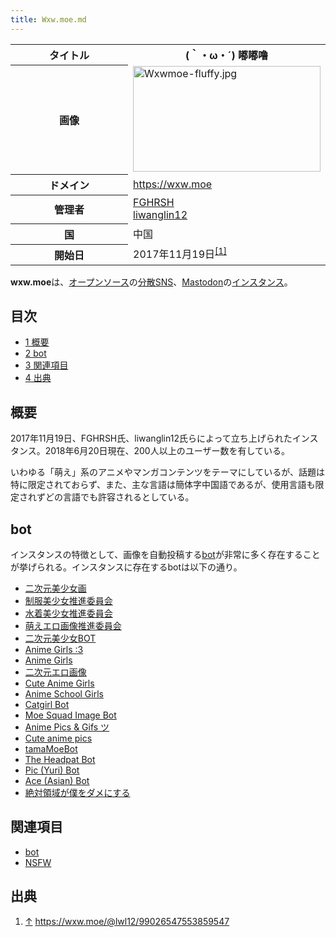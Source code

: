 ```yaml
---
title: Wxw.moe.md
---
```

<div>

<table>
<colgroup>
<col style="width: 50%" />
<col style="width: 50%" />
</colgroup>
<tbody>
<tr class="header">
<th>タイトル</th>
<th>(｀・ω・´) 嘟嘟噜</th>
</tr>

<tr class="odd">
<th>画像</th>
<td><a href="/%E3%83%95%E3%82%A1%E3%82%A4%E3%83%AB:Wxwmoe-fluffy.jpg"><img src="/images/thumb/3/37/Wxwmoe-fluffy.jpg/300px-Wxwmoe-fluffy.jpg" srcset="/images/thumb/3/37/Wxwmoe-fluffy.jpg/450px-Wxwmoe-fluffy.jpg 1.5x, /images/thumb/3/37/Wxwmoe-fluffy.jpg/600px-Wxwmoe-fluffy.jpg 2x" width="300" height="169" alt="Wxwmoe-fluffy.jpg" /></a></td>
</tr>
<tr class="even">
<th scope="row">ドメイン</th>
<td><a href="https://wxw.moe" rel="nofollow">https://wxw.moe</a></td>
</tr>
<tr class="odd">
<th scope="row">管理者</th>
<td><a href="https://wxw.moe/@fghrsh" rel="nofollow">FGHRSH</a><br />
<a href="https://wxw.moe/@lwl12" rel="nofollow">liwanglin12</a></td>
</tr>
<tr class="even">
<th scope="row">国</th>
<td>中国</td>
</tr>
<tr class="odd">
<th scope="row">開始日</th>
<td>2017年11月19日<sup><a href="#cite_note-1">[1]</a></sup></td>
</tr>
</tbody>
</table>

**wxw.moe**は、[オープンソース](/%E3%82%AA%E3%83%BC%E3%83%97%E3%83%B3%E3%82%BD%E3%83%BC%E3%82%B9 "オープンソース")の[分散SNS](/%E5%88%86%E6%95%A3SNS "分散SNS")、[Mastodon](/Mastodon "Mastodon")の[インスタンス](/%E3%82%A4%E3%83%B3%E3%82%B9%E3%82%BF%E3%83%B3%E3%82%B9 "インスタンス")。

<div>

<div lang="ja" dir="ltr">

## 目次

</div>

-   [1 概要](#.E6.A6.82.E8.A6.81)
-   [2 bot](#bot)
-   [3 関連項目](#.E9.96.A2.E9.80.A3.E9.A0.85.E7.9B.AE)
-   [4 出典](#.E5.87.BA.E5.85.B8)

</div>

## 概要

2017年11月19日、FGHRSH氏、liwanglin12氏らによって立ち上げられたインスタンス。2018年6月20日現在、200人以上のユーザー数を有している。

いわゆる「萌え」系のアニメやマンガコンテンツをテーマにしているが、話題は特に限定されておらず、また、主な言語は簡体字中国語であるが、使用言語も限定されずどの言語でも許容されるとしている。

## bot

インスタンスの特徴として、画像を自動投稿する[bot](/Bot "Bot")が非常に多く存在することが挙げられる。インスタンスに存在するbotは以下の通り。

-   <a href="https://wxw.moe/@CuteGirl_2D" rel="nofollow">二次元美少女画</a>
-   <a href="https://wxw.moe/@Seihuku_2D" rel="nofollow">制服美少女推進委員会</a>
-   <a href="https://wxw.moe/@Mizugi_2D" rel="nofollow">水着美少女推進委員会</a>
-   <a href="https://wxw.moe/@Eros_2D" rel="nofollow">萌えエロ画像推進委員会</a>
-   <a href="https://wxw.moe/@cute_46minutes" rel="nofollow">二次元美少女BOT</a>
-   <a href="https://wxw.moe/@Cute_Animegirls" rel="nofollow">Anime Girls :3</a>
-   <a href="https://wxw.moe/@AnimeGirlsBot" rel="nofollow">Anime Girls</a>
-   <a href="https://wxw.moe/@nijigengazokore" rel="nofollow">二次元エロ画像</a>
-   <a href="https://wxw.moe/@CuteAnimeGirls_" rel="nofollow">Cute Anime Girls</a>
-   <a href="https://wxw.moe/@SchoolGirlsBot" rel="nofollow">Anime School Girls</a>
-   <a href="https://wxw.moe/@catgirls_bot" rel="nofollow">Catgirl Bot</a>
-   <a href="https://wxw.moe/@MSimagebot" rel="nofollow">Moe Squad Image Bot</a>
-   <a href="https://wxw.moe/@GifsAnime_" rel="nofollow">Anime Pics &amp; Gifs ツ</a>
-   <a href="https://wxw.moe/@cute30minutes" rel="nofollow">Cute anime pics</a>
-   <a href="https://wxw.moe/@tamamoebot" rel="nofollow">tamaMoeBot</a>
-   <a href="https://wxw.moe/@headpat_bot" rel="nofollow">The Headpat Bot</a>
-   <a href="https://wxw.moe/@AceYuriBot" rel="nofollow">Pic (Yuri) Bot</a>
-   <a href="https://wxw.moe/@AceAsianBot" rel="nofollow">Ace (Asian) Bot</a>
-   <a href="https://wxw.moe/@Wzettairyouiki" rel="nofollow">絶対領域が僕をダメにする</a>

## 関連項目

-   [bot](/Bot "Bot")
-   [NSFW](/NSFW "NSFW")

## 出典

<div>

1.  [↑](#cite_ref-1) <a href="https://wxw.moe/@lwl12/99026547553859547" rel="nofollow">https://wxw.moe/@lwl12/99026547553859547</a>

</div>

</div>
